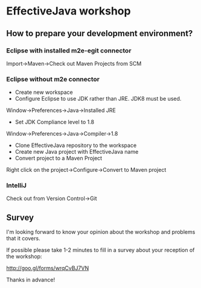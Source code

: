 # EffectiveJava workshop

## How to prepare your development environment?

### Eclipse with installed m2e-egit connector

Import->Maven->Check out Maven Projects from SCM

### Eclipse without m2e connector

* Create new workspace
* Configure Eclipse to use JDK rather than JRE. JDK8 must be used.

Window->Preferences->Java->Installed JRE

* Set JDK Compliance level to 1.8

Window->Preferences->Java->Compiler->1.8

* Clone EffectiveJava repository to the workspace
* Create new Java project with EffectiveJava name
* Convert project to a Maven Project

Right click on the project->Configure->Convert to Maven project

### IntelliJ

Check out from Version Control->Git

## Survey

I'm looking forward to know your opinion about the workshop and problems that it covers.

If possible please take 1-2 minutes to fill in a survey about your reception of the workshop:

http://goo.gl/forms/wrqCvBJ7VN

Thanks in advance!